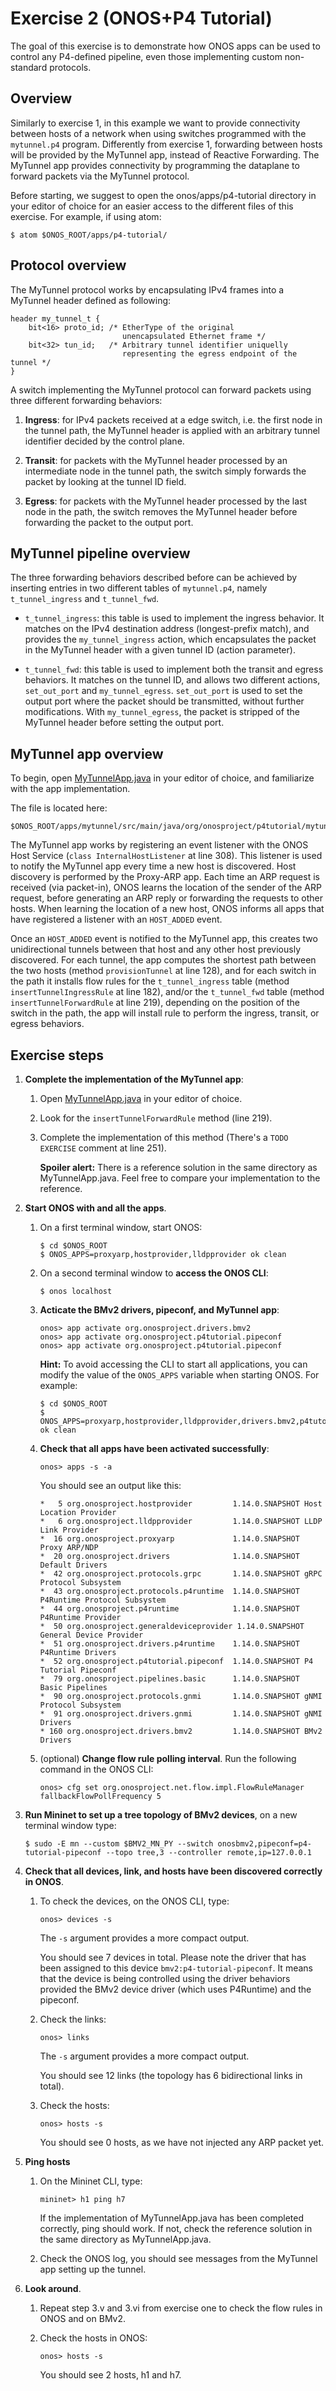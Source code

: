 # Exercise 2 (ONOS+P4 Tutorial)

The goal of this exercise is to demonstrate how ONOS apps can be used to
control any P4-defined pipeline, even those implementing custom non-standard
protocols.

## Overview

Similarly to exercise 1, in this example we want to provide connectivity between
hosts of a network when using switches programmed with the `mytunnel.p4`
program. Differently from exercise 1, forwarding between hosts will be provided
by the MyTunnel app, instead of Reactive Forwarding. The MyTunnel app provides
connectivity by programming the dataplane to forward packets via the MyTunnel
protocol.

Before starting, we suggest to open the onos/apps/p4-tutorial directory in your
editor of choice for an easier access to the different files of this exercise.
For example, if using atom:

```
$ atom $ONOS_ROOT/apps/p4-tutorial/
```

## Protocol overview

The MyTunnel protocol works by encapsulating IPv4 frames into a MyTunnel header
defined as following:

```
header my_tunnel_t {
    bit<16> proto_id; /* EtherType of the original
                         unencapsulated Ethernet frame */
    bit<32> tun_id;   /* Arbitrary tunnel identifier uniquelly
                         representing the egress endpoint of the tunnel */
}
```

A switch implementing the MyTunnel protocol can forward packets using three
different forwarding behaviors:

1. **Ingress**: for IPv4 packets received at a edge switch, i.e. the first node
in the tunnel path, the MyTunnel header is applied with an arbitrary tunnel
identifier decided by the control plane.

2. **Transit**: for packets with the MyTunnel header processed by an
intermediate node in the tunnel path, the switch simply forwards the packet by
looking at the tunnel ID field.

3. **Egress**: for packets with the MyTunnel header processed by the last node
in the path, the switch removes the MyTunnel header before forwarding the packet
to the output port.

## MyTunnel pipeline overview

The three forwarding behaviors described before can be achieved by inserting
entries in two different tables of `mytunnel.p4`, namely `t_tunnel_ingress` and
`t_tunnel_fwd`.

* `t_tunnel_ingress`: this table is used to implement the ingress behavior. It
matches on the IPv4 destination address (longest-prefix match), and provides
the `my_tunnel_ingress` action, which encapsulates the packet in the MyTunnel
header with a given tunnel ID (action parameter).

* `t_tunnel_fwd`: this table is used to implement both the transit and egress
behaviors. It matches on the tunnel ID, and allows two different actions,
`set_out_port` and `my_tunnel_egress`. `set_out_port` is used to set the
output port where the packet should be transmitted, without further
modifications. With `my_tunnel_egress`, the packet is stripped of the MyTunnel
header before setting the output port.

## MyTunnel app overview

To begin, open
[MyTunnelApp.java](./mytunnel/src/main/java/org/onosproject/p4tutorial/mytunnel/MyTunnelApp.java)
in your editor of choice, and familiarize with the app implementation.

The file is located here:

```
$ONOS_ROOT/apps/mytunnel/src/main/java/org/onosproject/p4tutorial/mytunnel/MyTunnelApp.java
```

The MyTunnel app works by registering an event listener with the ONOS Host
Service (`class InternalHostListener` at line 308). This listener is used to
notify the MyTunnel app every time a new host is discovered. Host discovery is
performed by the Proxy-ARP app. Each time an ARP request is received (via
packet-in), ONOS learns the location of the sender of the ARP request, before
generating an ARP reply or forwarding the requests to other hosts. When learning
the location of a new host, ONOS informs all apps that have registered a
listener with an `HOST_ADDED` event.

Once an `HOST_ADDED` event is notified to the MyTunnel app, this creates two
unidirectional tunnels between that host and any other host previously
discovered. For each tunnel, the app computes the shortest path between the two
hosts (method `provisionTunnel` at line 128), and for each switch in the path it
installs flow rules for the `t_tunnel_ingress` table (method
`insertTunnelIngressRule` at line 182), and/or the `t_tunnel_fwd` table (method
`insertTunnelForwardRule` at line 219), depending on the position of the switch
in the path, the app will install rule to perform the ingress, transit, or
egress behaviors.

## Exercise steps

1. **Complete the implementation of the MyTunnel app**:

    1. Open [MyTunnelApp.java](./mytunnel/src/main/java/org/onosproject/p4tutorial/mytunnel/MyTunnelApp.java) in your editor of choice.

    2. Look for the `insertTunnelForwardRule` method (line 219).

    3. Complete the implementation of this method (There's a `TODO EXERCISE`
    comment at line 251).

        **Spoiler alert:** There is a reference solution in the same directory
        as MyTunnelApp.java. Feel free to compare your implementation to the
        reference.

2. **Start ONOS with and all the apps**.

    1. On a first terminal window, start ONOS:

        ```
        $ cd $ONOS_ROOT
        $ ONOS_APPS=proxyarp,hostprovider,lldpprovider ok clean
        ```

    2. On a second terminal window to **access the ONOS CLI**:

        ```
        $ onos localhost
        ```

    2. **Acticate the BMv2 drivers, pipeconf, and MyTunnel app**:

        ```
        onos> app activate org.onosproject.drivers.bmv2
        onos> app activate org.onosproject.p4tutorial.pipeconf
        onos> app activate org.onosproject.p4tutorial.pipeconf
        ```

        **Hint:** To avoid accessing the CLI to start all applications, you can
        modify the value of the `ONOS_APPS` variable when starting ONOS. For
        example:

        ```
        $ cd $ONOS_ROOT
        $ ONOS_APPS=proxyarp,hostprovider,lldpprovider,drivers.bmv2,p4tutorial.pipeconf,p4tutorial.pipeconf ok clean
        ```

    3. **Check that all apps have been activated successfully**:

        ```
        onos> apps -s -a
        ```

        You should see an output like this:

        ```
        *   5 org.onosproject.hostprovider         1.14.0.SNAPSHOT Host Location Provider
        *   6 org.onosproject.lldpprovider         1.14.0.SNAPSHOT LLDP Link Provider
        *  16 org.onosproject.proxyarp             1.14.0.SNAPSHOT Proxy ARP/NDP
        *  20 org.onosproject.drivers              1.14.0.SNAPSHOT Default Drivers
        *  42 org.onosproject.protocols.grpc       1.14.0.SNAPSHOT gRPC Protocol Subsystem
        *  43 org.onosproject.protocols.p4runtime  1.14.0.SNAPSHOT P4Runtime Protocol Subsystem
        *  44 org.onosproject.p4runtime            1.14.0.SNAPSHOT P4Runtime Provider
        *  50 org.onosproject.generaldeviceprovider 1.14.0.SNAPSHOT General Device Provider
        *  51 org.onosproject.drivers.p4runtime    1.14.0.SNAPSHOT P4Runtime Drivers
        *  52 org.onosproject.p4tutorial.pipeconf  1.14.0.SNAPSHOT P4 Tutorial Pipeconf
        *  79 org.onosproject.pipelines.basic      1.14.0.SNAPSHOT Basic Pipelines
        *  90 org.onosproject.protocols.gnmi       1.14.0.SNAPSHOT gNMI Protocol Subsystem
        *  91 org.onosproject.drivers.gnmi         1.14.0.SNAPSHOT gNMI Drivers
        * 160 org.onosproject.drivers.bmv2         1.14.0.SNAPSHOT BMv2 Drivers
        ```

    4. (optional) **Change flow rule polling interval**. Run the following
    command in the ONOS CLI:

        ```
        onos> cfg set org.onosproject.net.flow.impl.FlowRuleManager fallbackFlowPollFrequency 5
        ```

3. **Run Mininet to set up a tree topology of BMv2 devices**, on a new terminal
window type:

    ```
    $ sudo -E mn --custom $BMV2_MN_PY --switch onosbmv2,pipeconf=p4-tutorial-pipeconf --topo tree,3 --controller remote,ip=127.0.0.1
    ```

4. **Check that all devices, link, and hosts have been discovered correctly in ONOS**.

    1. To check the devices, on the ONOS CLI, type:

        ```
        onos> devices -s
        ```

        The `-s` argument provides a more compact output.

        You should see 7 devices in total. Please note the driver that has been
        assigned to this device `bmv2:p4-tutorial-pipeconf`. It means that the
        device is being controlled using the driver behaviors provided the BMv2
        device driver (which uses P4Runtime) and the pipeconf.

    2. Check the links:

        ```
        onos> links
        ```

        The `-s` argument provides a more compact output.

        You should see 12 links (the topology has 6 bidirectional links in total).

    3. Check the hosts:

        ```
        onos> hosts -s
        ```

        You should see 0 hosts, as we have not injected any ARP packet yet.

5. **Ping hosts**

    1. On the Mininet CLI, type:

        ```
        mininet> h1 ping h7
        ```

        If the implementation of MyTunnelApp.java has been completed correctly,
        ping should work. If not, check the reference solution in the same
        directory as MyTunnelApp.java.

    2. Check the ONOS log, you should see messages from the MyTunnel app setting
    up the tunnel.

6. **Look around**.

    1. Repeat step 3.v and 3.vi from exercise one to check the
flow rules in ONOS and on BMv2.

    2. Check the hosts in ONOS:

        ```
        onos> hosts -s
        ```

        You should see 2 hosts, h1 and h7.
